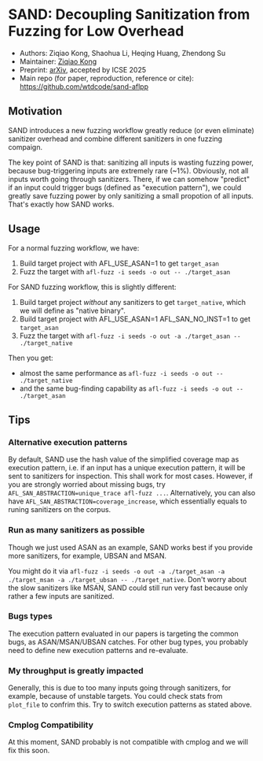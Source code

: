 # SAND: Decoupling Sanitization from Fuzzing for Low Overhead

- Authors: Ziqiao Kong, Shaohua Li, Heqing Huang, Zhendong Su
- Maintainer: [Ziqiao Kong](https://github.com/wtdcode)
- Preprint: [arXiv](https://arxiv.org/abs/2402.16497), accepted by ICSE 2025
- Main repo (for paper, reproduction, reference or cite): https://github.com/wtdcode/sand-aflpp

## Motivation

SAND introduces a new fuzzing workflow greatly reduce (or even eliminate) sanitizer overhead and combine different sanitizers in one fuzzing compaign.

The key point of SAND is that: sanitizing all inputs is wasting fuzzing power, because bug-triggering inputs are extremely rare (~1%). Obviously, not all inputs worth going through sanitizers. There, if we can somehow "predict" if an input could trigger bugs (defined as "execution pattern"), we could greatly save fuzzing power by only sanitizing a small propotion of all inputs. That's exactly how SAND works.

## Usage

For a normal fuzzing workflow, we have:

1. Build target project with AFL_USE_ASAN=1 to get `target_asan`
2. Fuzz the target with `afl-fuzz -i seeds -o out -- ./target_asan`

For SAND fuzzing workflow, this is slightly different:

1. Build target project _without_ any sanitizers to get `target_native`, which we will define as "native binary".
2. Build target project with AFL_USE_ASAN=1 AFL_SAN_NO_INST=1 to get `target_asan`
3. Fuzz the target with `afl-fuzz -i seeds -o out -a ./target_asan -- ./target_native`

Then you get:

- almost the same performance as `afl-fuzz -i seeds -o out -- ./target_native`
- and the same bug-finding capability as `afl-fuzz -i seeds -o out -- ./target_asan`

## Tips

### Alternative execution patterns

By default, SAND use the hash value of the simplified coverage map as execution pattern, i.e. if an input has a unique execution pattern, it will be sent to sanitizers for inspection. This shall work for most cases. However, if you are strongly worried about missing bugs, try `AFL_SAN_ABSTRACTION=unique_trace afl-fuzz ...`. Alternatively, you can also have `AFL_SAN_ABSTRACTION=coverage_increase`, which essentially equals to runing sanitizers on the corpus.

### Run as many sanitizers as possible

Though we just used ASAN as an example, SAND works best if you provide more sanitizers, for example, UBSAN and MSAN.

You might do it via `afl-fuzz -i seeds -o out -a ./target_asan -a ./target_msan -a ./target_ubsan -- ./target_native`. Don't worry about the slow sanitizers like MSAN, SAND could still run very fast because only rather a few inputs are sanitized.

### Bugs types

The execution pattern evaluated in our papers is targeting the common bugs, as ASAN/MSAN/UBSAN catches. For other bug types, you probably need to define new execution patterns and re-evaluate.

### My throughput is greatly impacted

Generally, this is due to too many inputs going through sanitizers, for example, because of unstable targets. You could check stats from `plot_file` to confrim this. Try to switch execution patterns as stated above.

### Cmplog Compatibility

At this moment, SAND probably is not compatible with cmplog and we will fix this soon.


